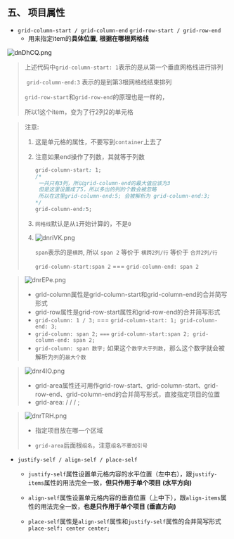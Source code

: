  

## 五、 项目属性

+ `grid-column-start / grid-column-end` `grid-row-start / grid-row-end`
  + 用来指定item的**具体位置**, **根据在哪根网格线**

![dnDhCQ.png](https://s1.ax1x.com/2020/08/18/dnDhCQ.png)



> 上述代码中`grid-column-start: 1`表示的是从第一个垂直网格线进行排列
>
> ​					`grid-column-end:3` 表示的是到第3根网格线结束排列
>
> `grid-row-start`和`grid-row-end`的原理也是一样的，
>
> 所以1这个item，变为了行2列2的单元格



> 注意: 
>
>  1. 这是单元格的属性，不要写到`container`上去了
>
>  2. 注意如果end操作了列数，其就等于列数
>
>     ```css
>     grid-column-start: 1;
>     /*
>      一共只有3列，所以grid-column-end的最大值应该为3
>      但是这里设置成了5，所以多出的列的个数会被忽略
>      所以在这里grid-column-end:5; 会被解析为 grid-column-end:3;
>     */
>     grid-column-end:5;
>     ```
>
>     
>
>  3. `网格线`默认是从`1`开始计算的，不是`0`
>
>  4. ![dnriVK.png](https://s1.ax1x.com/2020/08/18/dnriVK.png) 
>
>     `span`表示的是`横跨`, 所以 `span 2` 等价于 `横跨2列/行` 等价于 `合并2列/行` 
>
>     `grid-column-start:span 2` === `grid-column-end: span 2`



> ![dnrEPe.png](https://s1.ax1x.com/2020/08/18/dnrEPe.png) 
>
> + grid-column属性是grid-column-start和grid-column-end的合并简写形式
> + grid-row属性是grid-row-start属性和grid-row-end的合并简写形式
> + `grid-column: 1 / 3;` === `grid-column-start: 1; grid-column-end: 3;`
> + `grid-column: span 2;` `===` `grid-column-start:span 2; grid-column-end: span 2;`
> + `grid-column: span 数字;`  如果这个`数字大于列数`，那么这个数字就会被解析为`列`的`最大个数`



> ![dnr4IO.png](https://s1.ax1x.com/2020/08/18/dnr4IO.png) 
>
> + grid-area属性还可用作grid-row-start、grid-column-start、grid-row-end、grid-column-end的合并简写形式，直接指定项目的位置
> + grid-area: <row-start> / <column-start> / <row-end> / <column-end>;



> ![dnrTRH.png](https://s1.ax1x.com/2020/08/18/dnrTRH.png) 
>
> + 指定项目放在哪一个区域
>
> + `grid-area`后面根`组名`，注意`组名不要加引号`



+ `justify-self / align-self / place-self`

  + `justify-self`属性设置单元格内容的水平位置（左中右），跟`justify-items`属性的用法完全一致，**但只作用于单个项目** **(水平方向)**

  + `align-self`属性设置单元格内容的垂直位置（上中下），跟`align-items`属性的用法完全一致，**也是只作用于单个项目** **(垂直方向)**
  + `place-self`属性是`align-self`属性和`justify-self`属性的合并简写形式 `place-self: center center;`